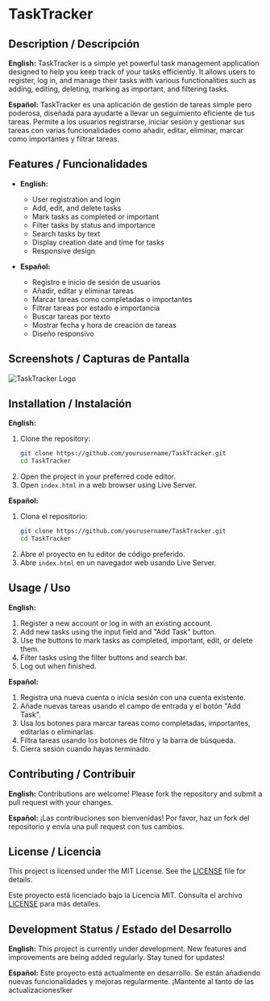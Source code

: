 # TaskTracker

## Description / Descripción

**English:**
TaskTracker is a simple yet powerful task management application designed to help you keep track of your tasks efficiently. It allows users to register, log in, and manage their tasks with various functionalities such as adding, editing, deleting, marking as important, and filtering tasks.

**Español:**
TaskTracker es una aplicación de gestión de tareas simple pero poderosa, diseñada para ayudarte a llevar un seguimiento eficiente de tus tareas. Permite a los usuarios registrarse, iniciar sesión y gestionar sus tareas con varias funcionalidades como añadir, editar, eliminar, marcar como importantes y filtrar tareas.

## Features / Funcionalidades

- **English:**
  - User registration and login
  - Add, edit, and delete tasks
  - Mark tasks as completed or important
  - Filter tasks by status and importance
  - Search tasks by text
  - Display creation date and time for tasks
  - Responsive design

- **Español:**
  - Registro e inicio de sesión de usuarios
  - Añadir, editar y eliminar tareas
  - Marcar tareas como completadas o importantes
  - Filtrar tareas por estado e importancia
  - Buscar tareas por texto
  - Mostrar fecha y hora de creación de tareas
  - Diseño responsivo

## Screenshots / Capturas de Pantalla

![TaskTracker Logo](https://imgur.com/fE9P4BU.png)

## Installation / Instalación

**English:**
1. Clone the repository:
   ```bash
   git clone https://github.com/yourusername/TaskTracker.git
   cd TaskTracker
   ```
2. Open the project in your preferred code editor.
3. Open `index.html` in a web browser using Live Server.

**Español:**
1. Clona el repositorio:
   ```bash
   git clone https://github.com/yourusername/TaskTracker.git
   cd TaskTracker
   ```
2. Abre el proyecto en tu editor de código preferido.
3. Abre `index.html` en un navegador web usando Live Server.

## Usage / Uso

**English:**
1. Register a new account or log in with an existing account.
2. Add new tasks using the input field and "Add Task" button.
3. Use the buttons to mark tasks as completed, important, edit, or delete them.
4. Filter tasks using the filter buttons and search bar.
5. Log out when finished.

**Español:**
1. Registra una nueva cuenta o inicia sesión con una cuenta existente.
2. Añade nuevas tareas usando el campo de entrada y el botón "Add Task".
3. Usa los botones para marcar tareas como completadas, importantes, editarlas o eliminarlas.
4. Filtra tareas usando los botones de filtro y la barra de búsqueda.
5. Cierra sesión cuando hayas terminado.

## Contributing / Contribuir

**English:**
Contributions are welcome! Please fork the repository and submit a pull request with your changes.

**Español:**
¡Las contribuciones son bienvenidas! Por favor, haz un fork del repositorio y envía una pull request con tus cambios.

## License / Licencia

This project is licensed under the MIT License. See the [LICENSE](LICENSE) file for details.

Este proyecto está licenciado bajo la Licencia MIT. Consulta el archivo [LICENSE](LICENSE) para más detalles.

## Development Status / Estado del Desarrollo

**English:**
This project is currently under development. New features and improvements are being added regularly. Stay tuned for updates!

**Español:**
Este proyecto está actualmente en desarrollo. Se están añadiendo nuevas funcionalidades y mejoras regularmente. ¡Mantente al tanto de las actualizaciones!ker